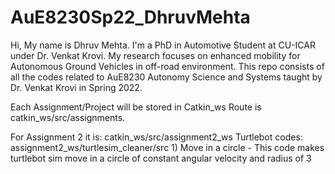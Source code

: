 # AuE8230Sp22_DhruvMehta
Hi, My name is Dhruv Mehta. I'm a PhD in Automotive Student at CU-ICAR under Dr. Venkat Krovi. My research focuses on enhanced mobility for Autonomous Ground Vehicles in off-road environment.
This repo consists of all the codes related to AuE8230 Autonomy Science and Systems taught by Dr. Venkat Krovi in Spring 2022.

Each Assignment/Project will be stored in Catkin_ws
Route is catkin_ws/src/assignments.

  For Assignment 2 it is:
    catkin_ws/src/assignment2_ws
    Turtlebot codes:
      assignment2_ws/turtlesim_cleaner/src
      1) Move in a circle - This code makes turtlebot sim move in a circle of constant angular velocity and radius of 3
          
